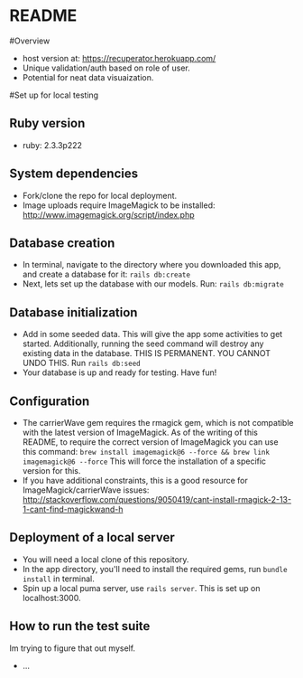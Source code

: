 # README

#Overview
- host version at: https://recuperator.herokuapp.com/
- Unique validation/auth based on role of user.
- Potential for neat data visuaization.



#Set up for local testing

## Ruby version
- ruby: 2.3.3p222

## System dependencies
- Fork/clone the repo for local deployment.
- Image uploads require ImageMagick to be installed: http://www.imagemagick.org/script/index.php

## Database creation
- In terminal, navigate to the directory where you downloaded this app, and create a database for it: `rails db:create`
- Next, lets set up the database with our models. Run: `rails db:migrate`

## Database initialization
- Add in some seeded data. This will give the app some activities to get started. Additionally, running the seed command will destroy any existing data in the database. THIS IS PERMANENT. YOU CANNOT UNDO THIS. Run `rails db:seed`
- Your database is up and ready for testing. Have fun!

## Configuration
- The carrierWave gem requires the rmagick gem, which is not compatible with the latest version of ImageMagick. As of the writing of this README, to require the correct version of ImageMagick you can use this command:
`brew install imagemagick@6 --force && brew link imagemagick@6 --force`
This will force the installation of a specific version for this.
- If you have additional constraints, this is a good resource for ImageMagick/carrierWave issues:
http://stackoverflow.com/questions/9050419/cant-install-rmagick-2-13-1-cant-find-magickwand-h

## Deployment of a local server
- You will need a local clone of this repository.
- In the app directory, you'll need to install the required gems, run `bundle install` in terminal.
- Spin up a local puma server, use `rails server`. This is set up on localhost:3000.

## How to run the test suite
Im trying to figure that out myself.

* ...
